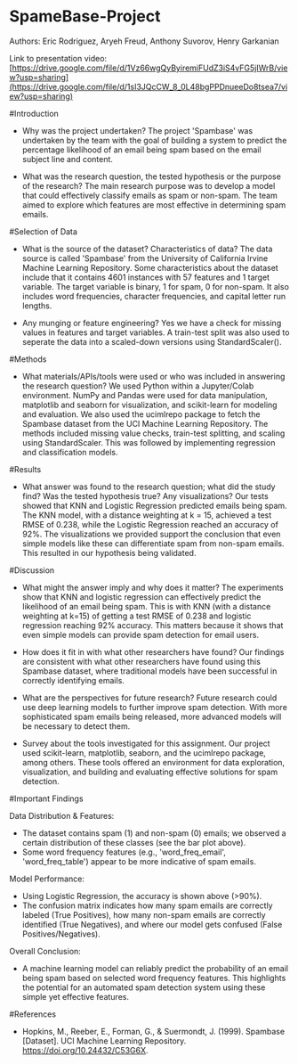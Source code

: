 # SpameBase-Project

Authors: Eric Rodriguez, Aryeh Freud, Anthony Suvorov, Henry Garkanian

Link to presentation video: [https://drive.google.com/file/d/1Vz66wgQyByiremiFUdZ3iS4vFG5jIWrB/view?usp=sharing](https://drive.google.com/file/d/1sI3JQcCW_8_0L48bgPPDnueeDo8tsea7/view?usp=sharing)

#Introduction
- Why was the project undertaken?
The project 'Spambase' was undertaken by the team with the goal of building a system to predict the percentage likelihood of an email being spam based on the email subject line and content.

- What was the research question, the tested hypothesis or the purpose of the research?
The main research purpose was to develop a model that could effectively classify emails as spam or non-spam. The team aimed to explore which features are most effective in determining spam emails. 

#Selection of Data
- What is the source of the dataset? Characteristics of data?
The data source is called 'Spambase' from the University of California Irvine Machine Learning Repository. Some characteristics about the dataset include that it contains 4601 instances with 57 features and 1 target variable. The target variable is binary, 1 for spam, 0 for non-spam. It also includes word frequencies, character frequencies, and capital letter run lengths.

- Any munging or feature engineering?
Yes we have a check for missing values in features and target variables. A train-test split was also used to seperate the data into a scaled-down versions using StandardScaler().  

#Methods
- What materials/APIs/tools were used or who was included in answering the research question?
We used Python within a Jupyter/Colab environment. NumPy and Pandas were used for data manipulation, matplotlib and seaborn for visualization, and scikit-learn for modeling and evaluation. We also used the ucimlrepo package to fetch the Spambase dataset from the UCI Machine Learning Repository. The methods included missing value checks, train-test splitting, and scaling using StandardScaler. This was followed by implementing regression and classification models.

#Results
- What answer was found to the research question; what did the study find? Was the tested hypothesis true? Any visualizations?
Our tests showed that KNN and Logistic Regression predicted emails being spam. The KNN model, with a distance weighting at k = 15, achieved a test RMSE of 0.238, while the Logistic Regression reached an accuracy of 92%. The visualizations we provided support the conclusion that even simple models like these can differentiate spam from non-spam emails. This resulted in our hypothesis being validated. 

#Discussion
- What might the answer imply and why does it matter?
The experiments show that KNN and logistic regression can effectively predict the likelihood of an email being spam. This is with KNN (with a distance weighting at k=15) of getting a test RMSE of 0.238 and logistic regression reaching 92% accuracy. This matters because it shows that even simple models can provide spam detection for email users.

- How does it fit in with what other researchers have found?
Our findings are consistent with what other researchers have found using this Spambase dataset, where traditional models have been successful in correctly identifying emails.

- What are the perspectives for future research?
Future research could use deep learning models to further improve spam detection. With more sophisticated spam emails being released, more advanced models will be necessary to detect them.

- Survey about the tools investigated for this assignment.
Our project used scikit-learn, matplotlib, seaborn, and the ucimlrepo package, among others. These tools offered an environment for data exploration, visualization, and building and evaluating effective solutions for spam detection.

#Important Findings

Data Distribution & Features:
 - The dataset contains spam (1) and non-spam (0) emails; we observed a certain distribution of these classes (see the bar plot above).
 - Some word frequency features (e.g., 'word_freq_email', 'word_freq_table') appear to be more indicative of spam emails.

Model Performance:
 - Using Logistic Regression, the accuracy is shown above (>90%).
 - The confusion matrix indicates how many spam emails are correctly labeled (True Positives), how many non-spam emails are correctly identified (True Negatives), and where our model gets confused (False Positives/Negatives).

Overall Conclusion:
 - A machine learning model can reliably predict the probability of an email being spam based on selected word frequency features. This highlights the potential for an automated spam detection system using these simple yet effective features.

#References
- Hopkins, M., Reeber, E., Forman, G., & Suermondt, J. (1999). Spambase [Dataset]. UCI Machine Learning Repository. https://doi.org/10.24432/C53G6X.

